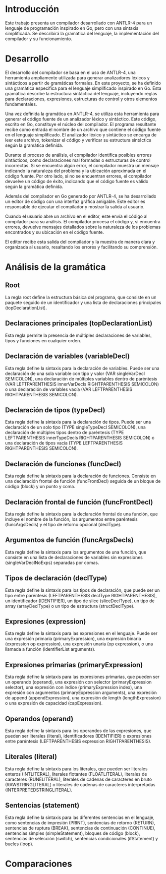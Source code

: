 # Introducción

Este trabajo presenta un compilador desarrollado con ANTLR-4 para un lenguaje de
programación inspirado en Go, pero con una sintaxis simplificada. Se describirá la
gramática del lenguaje, la implementación del compilador y su funcionamiento.

# Desarrollo

El desarrollo del compilador se basa en el uso de ANTLR-4, una herramienta
ampliamente utilizada para generar analizadores léxicos y sintácticos a partir de
gramáticas formales. En este proyecto, se ha definido una gramática específica para
el lenguaje simplificado inspirado en Go. Esta gramática describe la estructura
sintáctica del lenguaje, incluyendo reglas para declaraciones, expresiones,
estructuras de control y otros elementos fundamentales.

Una vez definida la gramática en ANTLR-4, se utiliza esta herramienta para generar el
código fuente de un analizador léxico y sintáctico. Este código, escrito en Go,
constituye el núcleo del compilador. El programa resultante recibe como entrada el
nombre de un archivo que contiene el código fuente en el lenguaje simplificado. El
analizador léxico y sintáctico se encarga de leer este archivo, tokenizar el código y
verificar su estructura sintáctica según la gramática definida.

Durante el proceso de análisis, el compilador identifica posibles errores
sintácticos, como declaraciones mal formadas o estructuras de control incorrectas. Si
se encuentra algún error, el compilador muestra un mensaje indicando la naturaleza
del problema y la ubicación aproximada en el código fuente. Por otro lado, si no se
encuentran errores, el compilador devuelve un código de éxito, indicando que el
código fuente es válido según la gramática definida.

Además del compilador en Go generado por ANTLR-4, se ha desarrollado un editor de
código con una interfaz gráfica amigable. Este editor es responsable de ejecutar el
compilador y mostrar la salida al usuario.

Cuando el usuario abre un archivo en el editor, este envía el código al compilador
para su análisis. El compilador procesa el código y, si encuentra errores, devuelve
mensajes detallados sobre la naturaleza de los problemas encontrados y su ubicación
en el código fuente.

El editor recibe esta salida del compilador y la muestra de manera clara y organizada
al usuario, resaltando los errores y facilitando su comprensión. 

# Análisis de la gramática

## Root

La regla root define la estructura básica del programa, que consiste en un paquete
seguido de un identificador y una lista de declaraciones principales
(topDeclarationList).

## Declaraciones principales (topDeclarationList)

Esta regla permite la presencia de múltiples declaraciones de variables, tipos y
funciones en cualquier orden.

## Declaración de variables (variableDecl)

Esta regla define la sintaxis para la declaración de variables. Puede ser una
declaración de una sola variable con tipo y valor (VAR singleVarDecl SEMICOLON), una
declaración de múltiples variables dentro de paréntesis (VAR LEFTPARENTHESIS
innerVarDecls RIGHTPARENTHESIS SEMICOLON) o una declaración de variables vacía (VAR
LEFTPARENTHESIS RIGHTPARENTHESIS SEMICOLON).

## Declaración de tipos (typeDecl)

Esta regla define la sintaxis para la declaración de tipos. Puede ser una declaración
de un solo tipo (TYPE singleTypeDecl SEMICOLON), una declaración de múltiples tipos
dentro de paréntesis (TYPE LEFTPARENTHESIS innerTypeDecls RIGHTPARENTHESIS SEMICOLON)
o una declaración de tipos vacía (TYPE LEFTPARENTHESIS RIGHTPARENTHESIS SEMICOLON).

## Declaración de funciones (funcDecl)

Esta regla define la sintaxis para la declaración de funciones. Consiste en una
declaración frontal de función (funcFrontDecl) seguida de un bloque de código (block)
y un punto y coma.

## Declaración frontal de función (funcFrontDecl)

Esta regla define la sintaxis para la declaración frontal de una función, que incluye
el nombre de la función, los argumentos entre paréntesis (funcArgsDecls) y el tipo de
retorno opcional (declType).

## Argumentos de función (funcArgsDecls)

Esta regla define la sintaxis para los argumentos de una función, que consiste en una
lista de declaraciones de variables sin expresiones (singleVarDeclNoExps) separadas
por comas.

## Tipos de declaración (declType)

Esta regla define la sintaxis para los tipos de declaración, que puede ser un tipo
entre paréntesis (LEFTPARENTHESIS declType RIGHTPARENTHESIS), un identificador
(IDENTIFIER), un tipo de slice (sliceDeclType), un tipo de array (arrayDeclType) o un
tipo de estructura (structDeclType).

## Expresiones (expression)

Esta regla define la sintaxis para las expresiones en el lenguaje. Puede ser una
expresión primaria (primaryExpression), una expresión binaria (expression op
expression), una expresión unaria (op expression), o una llamada a función
(identifierList arguments).

## Expresiones primarias (primaryExpression)

Esta regla define la sintaxis para las expresiones primarias, que pueden ser un
operando (operand), una expresión con selector (primaryExpression selector), una
expresión con índice (primaryExpression index), una expresión con argumentos
(primaryExpression arguments), una expresión de append (appendExpression), una
expresión de length (lengthExpression) o una expresión de capacidad (capExpression).

## Operandos (operand)

Esta regla define la sintaxis para los operandos de las expresiones, que pueden ser
literales (literal), identificadores (IDENTIFIER) o expresiones entre paréntesis
(LEFTPARENTHESIS expression RIGHTPARENTHESIS).

## Literales (literal)

Esta regla define la sintaxis para los literales, que pueden ser literales enteros
(INTLITERAL), literales flotantes (FLOATLITERAL), literales de caracteres
(RUNELITERAL), literales de cadenas de caracteres en bruto (RAWSTRINGLITERAL) o
literales de cadenas de caracteres interpretadas (INTERPRETEDSTRINGLITERAL).

## Sentencias (statement)

Esta regla define la sintaxis para las diferentes sentencias en el lenguaje, como
sentencias de impresión (PRINT), sentencias de retorno (RETURN), sentencias de
ruptura (BREAK), sentencias de continuación (CONTINUE), sentencias simples
(simpleStatement), bloques de código (block), sentencias de selección (switch),
sentencias condicionales (ifStatement) y bucles (loop).

# Comparaciones
